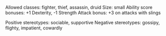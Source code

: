 Allowed classes: fighter, thief, assassin, druid
Size: small
Ability score bonuses: +1 Dexterity, -1 Strength
Attack bonus: +3 on attacks with slings

Positive stereotypes: sociable, supportive
Negative stereotypes: gossipy, flighty, impatient, cowardly
